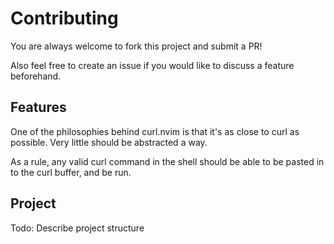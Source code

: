 # Contributing

You are always welcome to fork this project and submit a PR!

Also feel free to create an issue if you would like to discuss a feature beforehand.

## Features

One of the philosophies behind curl.nvim is that it's as close to curl as possible.
Very little should be abstracted a way.

As a rule, any valid curl command in the shell should be able to be pasted in
to the curl buffer, and be run.

## Project

Todo: Describe project structure
